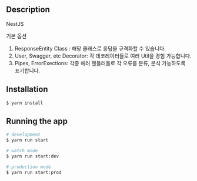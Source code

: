 
## Description

NestJS

기본 옵션

1. ResponseEntity Class : 해당 클래스로 응답을 규격화할 수 있습니다.
2. User, Swagger, etc Decorator: 각 데코레이터들로 여러 Util을 경험 가능합니다.
3. Pipes, ErrorExections: 각종 에러 헨들러들로 각 오류를 분류, 분석 가능하도록 표기합니다.

## Installation

```bash
$ yarn install
```

## Running the app

```bash
# development
$ yarn run start

# watch mode
$ yarn run start:dev

# production mode
$ yarn run start:prod
```

